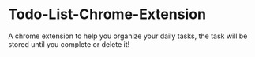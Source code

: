 # Todo-List-Chrome-Extension
A chrome extension to help you organize your daily tasks, the task will be stored until you complete or delete it!
